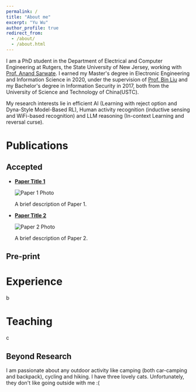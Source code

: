 ```yaml
---
permalink: /
title: "About me"
excerpt: "Yu Wu"
author_profile: true
redirect_from: 
  - /about/
  - /about.html 
---
```


I am a PhD student in the Department of Electrical and Computer Engineering at Rutgers, the State University of New Jersey, working with [Prof. Anand Sarwate](https://adsarwate.github.io). I earned my Master's degree in Electronic Engineering and Information Science in 2020, under the supervision of [Prof. Bin Liu](https://scholar.google.com/citations?user=kReWULQAAAAJ&hl=zh-CN) and my Bachelor's degree in Information Security in 2017, both from the University of Science and Technology of China(USTC).

My research interests lie in efficient AI (Learning with reject option and Dyna-Style Model-Based RL), Human activity recognition (inductive sensing and WiFi-based recognition) and LLM reasoning (In-context Learning and reversal curse).

Publications
======
Accepted
------
- **[Paper Title 1](https://example.com/paper1)**
  
  ![Paper 1 Photo](images/image-alignment-150x150.jpg)
  
  A brief description of Paper 1. 

- **[Paper Title 2](https://example.com/paper2)**
  
  ![Paper 2 Photo](https://example.com/paper2-thumbnail.jpg)
  
  A brief description of Paper 2.

Pre-print
------
Experience
======
b

Teaching
======
c

Beyond Research
------
I am passionate about any outdoor activity like camping (both car-camping and backpack), cycling and hiking. I have three lovely cats. Unfortunately, they don't like going outside with me :(
